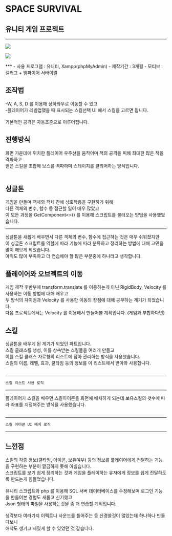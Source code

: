 # SPACE SURVIVAL
## 유니티 게임 프로젝트
***
<P>
<img src = "https://user-images.githubusercontent.com/67588694/207830424-1b12ae52-c116-4ed3-8f08-e1c6768fc226.gif">
</P>

<P>
<img src = "https://user-images.githubusercontent.com/67588694/207830503-711c2d3d-e889-4c6c-bbad-1b9ee4a85c1a.gif">
</P>
***
- 사용 프로그램 : 유니티, Xampp(phpMyAdmin)
- 제작기간 : 3개월
- 모티브 : 갤러그 + 뱀파이어 서바이벌

## 조작법
-W, A, S, D 를 이용해 상하좌우로 이동할 수 있고<br/>
-플레이어가 레벨업했을 때 표시되는 스킬선택 UI 에서 스킬을 고르면 됩니다.<br/>
<br/>
기본적인 공격은 자동조준으로 이루어집니다.

## 진행방식
화면 가운데에 위치한 플레이어 우주선을 움직이며 적의 공격을 피해 최대한 많은 적을 격파하고<br/>
얻은 스킬을 조합해 보스를 격파하며 스테이지를 클리어하는 방식입니다.<br/>
<br/>

## 싱글톤
게임을 만들며 객체와 객체 간에 상호작용을 구현하기 위해<br/>
다른 객체의 변수, 함수 등 접근할 일이 매우 많았고<br/>
이 모든 과정을 GetComponent<>() 를 이용해 스크립트를 불러오는 방법을 사용했었습니다.<br/>

***

싱글톤을 새롭게 배우면서 다른 객체의 변수, 함수에 접근하는 것은 매우 쉬워졌지만<br/>
이 싱글톤 스크립트를 역할에 따라 기능에 따라 분류하고 정리하는 방법에 대해 고민을 많이 해보게 되었습니다.<br/>
아직도 많이 부족하고 더 연습해야 할 많은 부분중에 하나라고 생각합니다.<br/>

## 플레이어와 오브젝트의 이동
게임 제작 후반부에 transform.translate 를 이용하는게 아닌 RigidBody, Velocity 를 사용하는 이동 방법에 대해 배우고<br/>
두 방식의 차이점과 Velocity 를 사용한 이동의 장점에 대해 공부하는 계기가 되었습니다.<br/>
다음 프로젝트에서는 Velocity 를 이용해서 만들어볼 계획입니다. (게임과 부합하다면)<br/>

## 스킬
싱글톤을 배우게 된 계기가 되었던 파트입니다.<br/>
스킬 클래스를 생성, 이를 상속받는 스킬들을 여러개 만들고<br/>
이를 스킬 클래스 자료형의 리스트에 담아 관리하는 방식을 사용했습니다.<br/>
스킬의 이름, 레벨, 효과, 쿨타임 등의 정보를 이 리스트에서 받아와 사용합니다.<br/>
<br/>
***
``` C#
스킬 리스트 사용 로직
```
***

플레이어가 스킬을 배우면 스킬아이콘을 화면에 배치하게 되는데 보유스킬의 갯수에 따라 좌표를 지정해주는 방식을 사용했습니다.<br/>
<br/>
***
``` C#
스킬 아이콘 UI 배치 로직
```
***
## 느낀점
스킬의 각종 정보(쿨타임, 아이콘, 보유여부) 등의 정보를 플레이어에게 전달하는 기능을 구현하는 부분이 깔끔하지 못해 아쉽습니다.<br/>
스크립트를 보기 쉽게 정리하는 것과 게임을 플레이하는 유저에게 정보를 쉽게 전달하도록 만드는게 힘들었습니다.<br/>
<br/>
유니티 스크립트와 php 를 이용해 SQL 서버 데이터베이스를 수정해보며 로그인 기능을 만들어본 경험도 새롭고 신기했고<br/>
Json 형태의 파일을 사용하는것을 좀 더 연습할 계획입니다.<br/>
<br/>
생각보다 여러가지 이펙트나 사운드를 틀어주는 등 신경쓸것이 많았는데 하나하나 만들다보니<br/>
애착도 생기고 재밌게 할 수 있었던 것 같습니다.<br/>
<br/>
